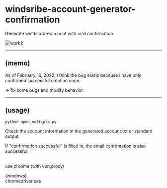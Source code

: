 # windsribe-account-generator-confirmation

Generate windscribe-account with mail confirmation



![work2](https://user-images.githubusercontent.com/99726976/154403443-d48146a2-bc04-4aaa-8c66-4dd89f7d9ce5.PNG)



----
(memo)
----
As of February 16, 2022, I think the bug exists because I have only confirmed successful creation once.

-> fix some bugs and modify behavior. 


-------
(usage)
-------


    python open_multiple.py
    
Check the account information in the generated account.txt or standard output.

If "confirmation successful" is filled in, the email confirmation is also successful.

<br>
use chrome (with vpn,proxy)  

(windows)  
chromedriver.exe
